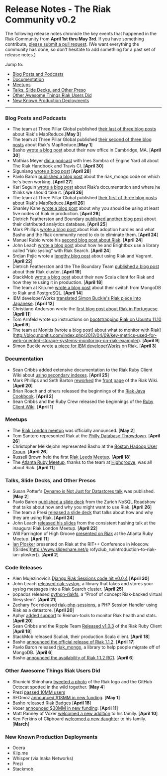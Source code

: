 # Release Notes - The Riak Community v0.2

The following release notes chronicle the key events that happened in the Riak Community from **April 1st thru May 3rd**. If you have something contribute, [please submit a pull request](https://github.com/basho/the-riak-community/pulls). (We want everything the community has done, so don't hesitate to add something for a past set of release notes.)

Jump to:

* [Blog Posts and Podcasts](#blog-posts-and-podcasts) 
* [Documentation](#documentation)
* [Meetups](#meetups)
* [Talks, Slide Decks, and Other Preso](#talks-slide-decks-and-other-presos)
* [Other Awesome Things Riak Users Did](#other-awesome-things-riak-users-did)
* [New Known Production Deployments](#new-known-production-deployments)

----

### Blog Posts and Podcasts
  
* The team at Three Pillar Global published [their last of three blog posts](http://www.threepillarglobal.com/node/325) about Riak's MapReduce.[**May 3**]
* The team at Three Pillar Global published [their second of three blog posts](http://www.threepillarglobal.com/node/324) about Riak's MapReduce.[**May 1**]
* Basho [wrote a blog post](http://basho.com/blog/technical/2012/04/30/Basho-office-in-Cambridge-is-all-new/) about their new office in Cambridge, MA. [**April 30**]
* Mathias Meyer [did a podcast](http://www.engineyard.com/podcast/data-based-part-1-mathias-meyer-and-the-riak-handbook) with Ines Sombra of Engine Yard all about The Riak Handbook and Travis CI. [**April 30**]
* Siguniang [wrote a blog post](http://siguniang.wordpress.com/2012/04/28/install-riak-on-ubuntu-12-04/) [**April 28**]
* Pavlo Baron [published a blog post](http://archi-jab-ture.blogspot.de/2012/04/riakmongo-making-riak-act-like-mongodb.html) about the riak_mongo code on which he's been working. [**April 27**]
* Karl Seguin [wrote a blog post](http://openmymind.net/2012/4/28/How-Id-Change-Riaks-Documentation/) about Riak’s documentation and where he thinks we should take it. [**April 26**]
* The team at Three Pillar Global published [their first of three blog posts](http://www.threepillarglobal.com/node/323) about Riak's MapReduce.[**April 26**]  
* Shanley Kane [wrote a blog post](http://basho.com/blog/technical/2012/04/27/Why-Your-Riak-Cluster-Should-Have-At-Least-Five-Nodes/) about why you should be using at least five nodes of Riak in production. [**April 26**]
* Dietrich Featherston and Boundary [published another blog post](http://blog.boundary.com/2012/04/25/hungry-kobayashi-part-2/) about their distributed analytics database. [**April 25**]
* Mark Phillips [wrote a blog post ](http://www.themarkphillips.com/2012/04/24/riak-adoption-we-have-some-work-to-do.html) about Riak adoption hurdles and what Basho and the Riak community need to do to eliminate them. [**April 24**]
* Manuel Rubio wrote his [second blog post about Riak](http://bosqueviejo.net/2012/04/24/riak-revisando-y-practicando). [**April 24**]
* John Leach [wrote a blog post](http://johnleach.co.uk/words/1063/riak-syslog) about how he and Brightbox use a library called "riak-syslog" with Riak Search. [**April 24**]
* Srdjan Pejic wrote a [lengthy blog post](http://batasrki.github.com/blog/2012/04/22/riak-and-vagrant/) about using Riak and Vagrant. [**April 22**]
* Dietrich Featherston and the The Boundary Team [published a blog post](http://blog.boundary.com/2012/04/19/hungry-kobayashi-pt1/) about their Riak cluster. [**April 19**]
* StackMob [wrote a blog post](http://www.stackmob.com/2012/04/opensourcescaliak/) about their new Scala client for Riak and how they're using it in production. [**April 18**]
* The team at Kiip.me [wrote a blog post](http://blog.engineering.kiip.me/post/20988881092/a-year-with-mongodb) about their switch from MongoDB to Riak and PostgreSQL. [**April 14**]
* IBM developerWorks [translated Simon Buckle's Riak piece into Japanese](http://www.ibm.com/developerworks/jp/opensource/library/os-riak1/). [**April 12**]
* Christiano Anderson wrote the [first blog post about Riak in Portuguese](http://christiano.me/2012/04/11/riak-um-nosql-que-me-surpreendeu/). [**April 11**]
* Tom Arnfeld wrote up instructions on [bootstrapping Riak on Ubuntu 11.10](http://blog.tarnfeld.com/post/20804301749/riak-bootstrap-for-ubuntu-11-10) [**April 9**]
* The team at Monitis [wrote a blog post] about what to monitor with Riak](http://blog.monitis.com/index.php/2012/04/09/key-metrics-used-for-web-oriented-storage-systems-monitoring-on-riak-example/). [**April 9**]
* Simon Buckle wrote [a piece for IBM developerWorks](http://www.ibm.com/developerworks/opensource/library/os-riak1/) on Riak. [**April 3**] 

### Documentation 

* Sean Cribbs added extensive documentation to the Riak Ruby Client Wiki about [using secondary indexes](https://github.com/basho/riak-ruby-client/wiki/Secondary-Indexes). [**April 25**] 
* Mark Phillips and Seth Barton [reworked](https://github.com/basho/riak_wiki/commit/991b0f8dee22f31a6b2b2039c08393e9534b359f) the [front page](http://wiki.basho.com/Riak.html) of the Riak Wiki. [**April 20**]
* Brian Roach and others released the beginnings of the [Riak Java Cookbook](https://github.com/basho/riak-java-client/wiki/Cookbook). [**April 2**] 
* Sean Cribbs and the Ruby Crew released the beginnings of the [Ruby Client Wiki](https://github.com/basho/riak-ruby-client/wiki). [**April 1**]

### Meetups

* The [Riak London meetup](http://www.meetup.com/riak-london/events/62061262/) was officially announced. [**May 2**]
* Tom Santero represented Riak at the [Philly Database Throwdown](http://www.meetup.com/PhillyDB/events/55255962/). [**April 26**]
* Christopher Meiklejohn represented Basho at the [Boston Hadoop User Group](http://www.meetup.com/bostonhadoop/events/59400332/). [**April 26**]
* Russell Brown held the first [Riak Leeds Meetup](http://www.meetup.com/Leeds-Riak/events/56443672/). [**April 18**]
* The [Atlanta Ruby Meetup](http://www.meetup.com/atlantaruby/events/53215152), thanks to the team at [Highgroove](http://highgroove.com/), was all about Riak. [**April 11**]

### Talks, Slide Decks, and Other Presos

* Susan Potter's [Dynamo is Not Just for Datastores talk](http://www.infoq.com/presentations/Dynamo-Is-Not-Just-for-Datastores) was published. [**May 2**]
* Pavlo Baron [published a slide deck](http://www.slideshare.net/pavlobaron/from-hand-to-mouth-pavlobaron) from the Zurich NoSQL Roadshow that talks about how and why you might want to use Riak. [**April 26**]
* The team a Presi [released a slide deck](http://prezi.com/qpc9flfkdvzz/riak-prezi/) that talks about how and why they are using Riak. [**April 24**]
* John Leach [released his slides](http://johnleach.co.uk/downloads/slides/riak-consistent-hashing.pdf) from the consistent hashing talk at the inaugural Riak London Meetup. [**April 22**]
* Will Farrington of High Groove [presented on Riak](http://speakerdeck.com/u/wfarr/p/learn-you-some-riak) at the Atlanta Ruby Meetup. [**April 11**]
* [Ian Plosker](twitter.com/DstroyAllModels) presented on Riak at the RIT++ Conference in Moscow. ([Slides](http://www.slideshare.net/p	rofyclub_ru/introduction-to-riak-ian-plosker)). [**April 2**]


### Code Releases 

* Alen Mujezinovic’s [Django Riak Sessions code hit v0.0.4](http://pypi.python.org/pypi/django-riak-sessions/0.0.4) [**April 30**]
* John Leach [released riak-syslog](https://github.com/johnl/riak-syslog), a library that takes and stores your syslog messages into a Riak Search cluster. [**April 25**]
* popados released [python-riakfs](https://github.com/podados/python-riakfs), a “Proof of concept Riak-backed virtual filesystem”. [**April 21**]
* Zachary Fox released [riak-php-sessions](https://github.com/zacharyfox/riak-php-sessions), a PHP Session Handler using Riak as a datastore. [**April 20**]
* Aphyr [added support](https://twitter.com/#!/aphyr/status/193084567169671169) to Reiman-tools to monitor Riak health and stats. [**April 20**]
* Sean Cribbs and the Ripple Team [Released v1.0.3](https://twitter.com/#!/seancribbs/status/192274645976752130) of the Riak Ruby Client [**April 18**]
* StackMob released Scaliak, their production Scala client. [**April 18**]
* Basho [announced the official release of Riak 1.1.2](http://lists.basho.com/pipermail/riak-users_lists.basho.com/2012-April/008110.html). [**April 17**]
* Pavlo Baron released [riak_mongo](https://github.com/pavlobaron/riak_mongo), a library to help people migrate off of MongoDB. [**April 6**]
* Basho [announced the availability of Riak 1.1.2 RC1](http://lists.basho.com/pipermail/riak-users_lists.basho.com/2012-April/008065.html). [**April 6**]

### Other Awesome Things Riak Users Did

* Shunichi Shinohara [tweeted a photo](https://twitter.com/#!/itawasa/status/198430879629058048) of the Riak logo and the GitHub Octocat spotted in the wild together. [**May 4**]
* Prezi [passed 10MM users](http://thenextweb.com/apps/2012/05/02/prezi-passes-10-million-user-mark-and-introduces-handy-powerpoint-import/)
* SEOmoz [announced $18MM in new funding](http://www.forbes.com/sites/kellyclay/2012/05/01/seomoz-raises-18-million-in-venture-capital-from-foundry-group-and-ignition-partners/). [**May 1**] 
* Basho released [Riak Badges](http://basho.com/blog/technical/2012/04/18/Tell-the-World-About-Riak/) [**April 18**]
* Voxer [announced $30MM in new funding](http://techcrunch.com/2012/04/11/walkie-talkie-app-voxer-goes-big-ivp-and-intel-lead-30-million-round/). [**April 11**]
* Matt Ranney of Voxer [welcomed a new addition](http://mranney.com/post/20895857144/hey-look-we-have-a-baby-he-was-born-in-our-home) to his family. [**April 10**]
* Ken Perkins of Clipboard [welcomed a new daughter](https://twitter.com/#!/kenperkins/status/182137868121153536) to his family. [**March**]

### New Known Production Deployments 

* Ocera 
* Kiip.me 
* Whisper (via Inaka Networks)
* Prezi
* Stackmob
















 
